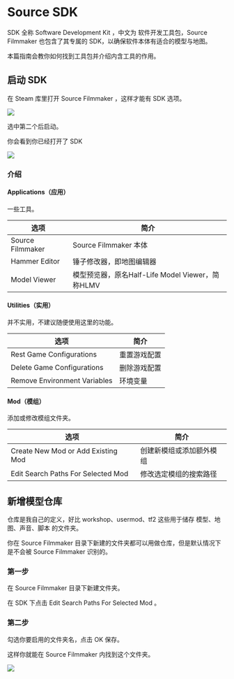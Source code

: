 # Source SDK

SDK 全称 Software Development Kit ，中文为 软件开发工具包，Source Filmmaker 也包含了其专属的 SDK，以确保软件本体有适合的模型与地图。

本篇指南会教你如何找到工具包并介绍内含工具的作用。

## 启动 SDK

在 Steam 库里打开 Source Filmmaker ，这样才能有 SDK 选项。

![](https://ae01.alicdn.com/kf/HTB13BieT9zqK1RjSZFjq6zlCFXaM.jpg)

选中第二个后启动。

你会看到你已经打开了 SDK

![](https://ae01.alicdn.com/kf/HTB1y_ahT7zoK1RjSZFlq6yi4VXai.jpg)

### 介绍

#### Applications（应用）

一些工具。

| 选项             | 简介                                             |
| ---------------- | ------------------------------------------------ |
| Source Filmmaker | Source Filmmaker 本体                            |
| Hammer Editor    | 锤子修改器，即地图编辑器                         |
| Model Viewer     | 模型预览器，原名Half-Life Model Viewer，简称HLMV |

#### Utilities（实用）

并不实用，不建议随便使用这里的功能。

| 选项                          | 简介         |
| ----------------------------- | ------------ |
| Rest Game Configurations      | 重置游戏配置 |
| Delete Game Configurations    | 删除游戏配置 |
| Remove  Environment Variables | 环境变量     |
    
#### Mod（模组）

添加或修改模组文件夹。

| 选项                               | 简介                     |
| ---------------------------------- | ------------------------ |
| Create New Mod or Add Existing Mod | 创建新模组或添加额外模组 |
| Edit Search Paths For Selected Mod | 修改选定模组的搜索路径   |

## 新增模型仓库

仓库是我自己的定义，好比 workshop、usermod、tf2 这些用于储存 模型、地图、声音、脚本 的文件夹。

你在 Source Filmmaker 目录下新建的文件夹都可以用做仓库，但是默认情况下是不会被 Source Filmmaker 识别的。

### 第一步

在 Source Filmmaker 目录下新建文件夹。

在 SDK 下点击 Edit Search Paths For Selected Mod 。

### 第二步

勾选你要启用的文件夹名，点击 OK 保存。

这样你就能在 Source Filmmaker 内找到这个文件夹。

![](https://ae01.alicdn.com/kf/HTB1yu5gTYvpK1RjSZFqq6AXUVXaM.jpg)